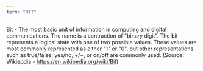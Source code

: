 ```yaml
---
term: "BIT"
---
```


Bit - The most basic unit of information in computing and digital communications. The name is a contraction of "binary digit". The bit represents a logical state with one of two possible values. These values are most commonly represented as either "1" or "0", but other representations such as true/false, yes/no, +/−, or on/off are commonly used. (Source: Wikiepdia - https://en.wikipedia.org/wiki/Bit)
